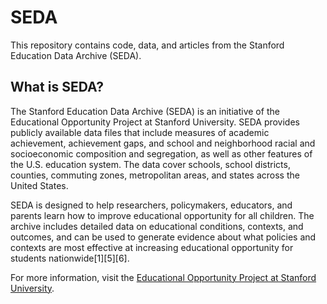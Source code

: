 # SEDA

This repository contains code, data, and articles from the Stanford Education Data Archive (SEDA).

## What is SEDA?

The Stanford Education Data Archive (SEDA) is an initiative of the Educational Opportunity Project at Stanford University. SEDA provides publicly available data files that include measures of academic achievement, achievement gaps, and school and neighborhood racial and socioeconomic composition and segregation, as well as other features of the U.S. education system. The data cover schools, school districts, counties, commuting zones, metropolitan areas, and states across the United States.

SEDA is designed to help researchers, policymakers, educators, and parents learn how to improve educational opportunity for all children. The archive includes detailed data on educational conditions, contexts, and outcomes, and can be used to generate evidence about what policies and contexts are most effective at increasing educational opportunity for students nationwide[1][5][6].

For more information, visit the [Educational Opportunity Project at Stanford University](https://edopportunity.org/).

